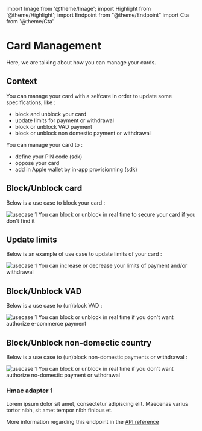 import Image from '@theme/Image';
import Highlight from '@theme/Highlight';
import Endpoint from "@theme/Endpoint"
import Cta from '@theme/Cta'

# Card Management 

Here, we are talking about how you can manage your cards.

## Context
You can manage your card with a selfcare in order to update some specifications, like : 
- block and unblock your card
- update limits for payment or withdrawal
- block or unblock VAD payment
- block or unblock non domestic payment or withdrawal

You can manage your card to : 
- define your PIN code (sdk)
- oppose your card 
- add in Apple wallet by in-app provisionning (sdk)

## Block/Unblock card
Below is a use case to block your card :

<Image src="docs/Card_Self_Verrou.png" alt="usecase 1"/>

<Highlight>
You can block or unblock in real time to secure your card if you don't find it
</Highlight>

## Update limits
Below is an example of use case to update limits of your card :

<Image src="docs/Card_Self_UpdateLimits.png" alt="usecase 1"/>

<Highlight>
You can increase or decrease your limits of payment and/or withdrawal
</Highlight>

## Block/Unblock VAD
Below is a use case to (un)block VAD :

<Image src="docs/Card_Self_VAD.png" alt="usecase 1"/>

<Highlight>
You can block or unblock in real time if you don't want authorize e-commerce payment
</Highlight>

## Block/Unblock non-domectic country
Below is a use case to (un)block non-domestic payments or withdrawal :

<Image src="docs/Card_Self_ETR.png" alt="usecase 1"/>

<Highlight>
You can block or unblock in real time if you don't want authorize no-domestic payment or wthdrawal
</Highlight>

### Hmac adapter 1

Lorem ipsum dolor sit amet, consectetur adipiscing elit. Maecenas varius tortor nibh, sit amet tempor nibh finibus et.

More information regarding this endpoint in the [API reference](/api/Core)

<Endpoint apiUrl="/v1.0/migrationProxy" path="/api​/v1.0​/users​/{userid}​/kyc​/identitycontrol" method="post"/>

<!-- <Endpoint apiUrl="/v1.0/migrationProxy" path="​/api/v1.0/users/{userid}/cards/{id}" method="delete"/> -->

<Cta
  context="doc"
  ui="button"
  link="/api/Core"
  label="Try it out"
/>

